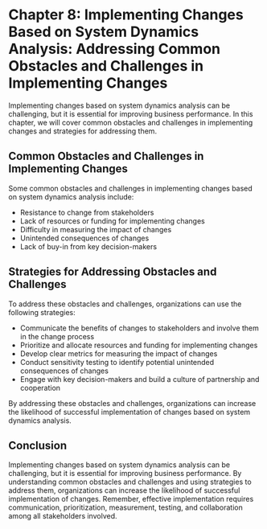 Chapter 8: Implementing Changes Based on System Dynamics Analysis: Addressing Common Obstacles and Challenges in Implementing Changes
=====================================================================================================================================

Implementing changes based on system dynamics analysis can be challenging, but it is essential for improving business performance. In this chapter, we will cover common obstacles and challenges in implementing changes and strategies for addressing them.

Common Obstacles and Challenges in Implementing Changes
-------------------------------------------------------

Some common obstacles and challenges in implementing changes based on system dynamics analysis include:

* Resistance to change from stakeholders
* Lack of resources or funding for implementing changes
* Difficulty in measuring the impact of changes
* Unintended consequences of changes
* Lack of buy-in from key decision-makers

Strategies for Addressing Obstacles and Challenges
--------------------------------------------------

To address these obstacles and challenges, organizations can use the following strategies:

* Communicate the benefits of changes to stakeholders and involve them in the change process
* Prioritize and allocate resources and funding for implementing changes
* Develop clear metrics for measuring the impact of changes
* Conduct sensitivity testing to identify potential unintended consequences of changes
* Engage with key decision-makers and build a culture of partnership and cooperation

By addressing these obstacles and challenges, organizations can increase the likelihood of successful implementation of changes based on system dynamics analysis.

Conclusion
----------

Implementing changes based on system dynamics analysis can be challenging, but it is essential for improving business performance. By understanding common obstacles and challenges and using strategies to address them, organizations can increase the likelihood of successful implementation of changes. Remember, effective implementation requires communication, prioritization, measurement, testing, and collaboration among all stakeholders involved.
